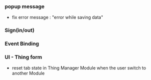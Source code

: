 ### popup message
- fix error message : "error while saving data"

### Sign(in/out)

### Event Binding

### UI - Thing form
- reset tab state in Thing Manager Module  when the user switch to another Module